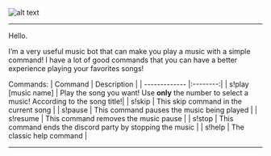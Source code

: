 ![alt text](https://cdn.discordapp.com/attachments/938633344462237768/938765405919535124/welcome.png "Welcome!")

---
Hello.

I’m a very useful music bot that can make you play a music with a simple command! I have a lot of good commands that you can have a better experience playing your favorites songs!

Commands:
| Command | Description |
| ------------- |:--------:|
| s!play [music name] | Play the song you want! Use **only** the number to select a music! According to the song title!|
| s!skip | This skip command in the current song |
| s!pause | This command pauses the music being played |
| s!resume | This command removes the music pause |
| s!stop | This command ends the discord party by stopping the music |
| s!help | The classic help command |

---



